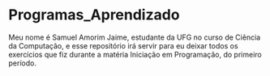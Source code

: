 # Programas_Aprendizado

Meu nome é Samuel Amorim Jaime, estudante da UFG no curso de Ciência da Computação, e esse repositório irá servir para eu deixar todos os exercícios que fiz durante a matéria Iniciação em Programação, do primeiro período.